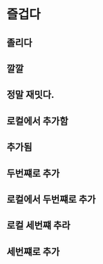# 즐겁다
## 졸리다
## 깔깔
## 정말 재밋다.
## 로컬에서 추가함
## 추가됨
## 두번쨰로 추가
## 로컬에서 두번쨰로 추가
## 로컬 세번쨰 추라
## 세번쨰로 추가

